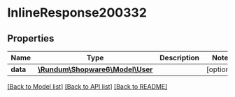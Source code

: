 # InlineResponse200332

## Properties
Name | Type | Description | Notes
------------ | ------------- | ------------- | -------------
**data** | [**\Rundum\Shopware6\Model\User**](User.md) |  | [optional] 

[[Back to Model list]](../../README.md#documentation-for-models) [[Back to API list]](../../README.md#documentation-for-api-endpoints) [[Back to README]](../../README.md)

